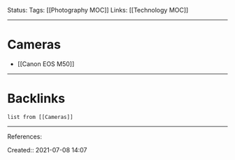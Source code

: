 Status: 
Tags: [[Photography MOC]]
Links: [[Technology MOC]]
___
# Cameras
- [[Canon EOS M50]]
___
# Backlinks
```dataview
list from [[Cameras]]
```
___
References: 

Created:: 2021-07-08 14:07
